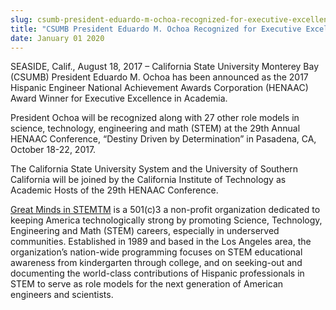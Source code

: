 ```yaml
---
slug: csumb-president-eduardo-m-ochoa-recognized-for-executive-excellence-in-academia
title: "CSUMB President Eduardo M. Ochoa Recognized for Executive Excellence in Academia"
date: January 01 2020
---
```


<p>SEASIDE, Calif., August 18, 2017 – California State University Monterey Bay (CSUMB) President Eduardo M. Ochoa has been announced as the 2017 Hispanic Engineer National Achievement Awards Corporation (HENAAC) Award Winner for Executive Excellence in Academia.</p><p>President Ochoa will be recognized along with 27 other role models in science, technology, engineering and math (STEM) at the 29th Annual HENAAC Conference, “Destiny Driven by Determination” in Pasadena, CA, October 18-22, 2017.</p><p>The California State University System and the University of Southern California will be joined by the California Institute of Technology as Academic Hosts of the 29th HENAAC Conference.</p><p><a href="http://www.greatmindsinstem.org">Great Minds in STEMTM</a> is a 501(c)3 a non-profit organization dedicated to keeping America technologically strong by promoting Science, Technology, Engineering and Math (STEM) careers, especially in underserved communities. Established in 1989 and based in the Los Angeles area, the organization’s nation-wide programming focuses on STEM educational awareness from kindergarten through college, and on seeking-out and documenting the world-class contributions of Hispanic professionals in STEM to serve as role models for the next generation of American engineers and scientists.</p>

